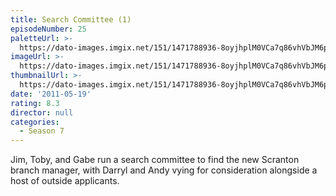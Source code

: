 ```yaml
---
title: Search Committee (1)
episodeNumber: 25
paletteUrl: >-
  https://dato-images.imgix.net/151/1471788936-8oyjhplM0VCa7q86vhVbJM6pPYz.jpg?auto=enhance&ch=DPR%2CWidth&palette=json
imageUrl: >-
  https://dato-images.imgix.net/151/1471788936-8oyjhplM0VCa7q86vhVbJM6pPYz.jpg?auto=compress%2Cformat&ch=DPR%2CWidth&w=500
thumbnailUrl: >-
  https://dato-images.imgix.net/151/1471788936-8oyjhplM0VCa7q86vhVbJM6pPYz.jpg?auto=enhance&ch=DPR%2CWidth&fit=crop&fm=jpg&h=280&w=500
date: '2011-05-19'
rating: 8.3
director: null
categories:
  - Season 7
---
```


Jim, Toby, and Gabe run a search committee to find the new Scranton branch manager, with Darryl and Andy vying for consideration alongside a host of outside applicants.